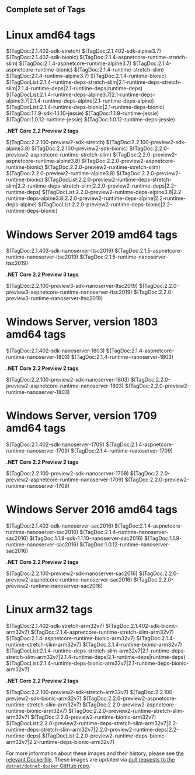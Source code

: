 ## Complete set of Tags

# Linux amd64 tags

$(TagDoc:2.1.402-sdk-stretch)
$(TagDoc:2.1.402-sdk-alpine3.7)
$(TagDoc:2.1.402-sdk-bionic)
$(TagDoc:2.1.4-aspnetcore-runtime-stretch-slim)
$(TagDoc:2.1.4-aspnetcore-runtime-alpine3.7)
$(TagDoc:2.1.4-aspnetcore-runtime-bionic)
$(TagDoc:2.1.4-runtime-stretch-slim)
$(TagDoc:2.1.4-runtime-alpine3.7)
$(TagDoc:2.1.4-runtime-bionic)
$(TagDocList:2.1.4-runtime-deps-stretch-slim|2.1-runtime-deps-stretch-slim|2.1.4-runtime-deps|2.1-runtime-deps|runtime-deps)
$(TagDocList:2.1.4-runtime-deps-alpine3.7|2.1-runtime-deps-alpine3.7|2.1.4-runtime-deps-alpine|2.1-runtime-deps-alpine)
$(TagDocList:2.1.4-runtime-deps-bionic|2.1-runtime-deps-bionic)
$(TagDoc:1.1.9-sdk-1.1.10-jessie)
$(TagDoc:1.1.9-runtime-jessie)
$(TagDoc:1.0.12-runtime-jessie)
$(TagDoc:1.0.12-runtime-deps-jessie)

**.NET Core 2.2 Preview 2 tags**

$(TagDoc:2.2.100-preview2-sdk-stretch)
$(TagDoc:2.2.100-preview2-sdk-alpine3.8)
$(TagDoc:2.2.100-preview2-sdk-bionic)
$(TagDoc:2.2.0-preview2-aspnetcore-runtime-stretch-slim)
$(TagDoc:2.2.0-preview2-aspnetcore-runtime-alpine3.8)
$(TagDoc:2.2.0-preview2-aspnetcore-runtime-bionic)
$(TagDoc:2.2.0-preview2-runtime-stretch-slim)
$(TagDoc:2.2.0-preview2-runtime-alpine3.8)
$(TagDoc:2.2.0-preview2-runtime-bionic)
$(TagDocList:2.2.0-preview2-runtime-deps-stretch-slim|2.2-runtime-deps-stretch-slim|2.2.0-preview2-runtime-deps|2.2-runtime-deps)
$(TagDocList:2.2.0-preview2-runtime-deps-alpine3.8|2.2-runtime-deps-alpine3.8|2.2.0-preview2-runtime-deps-alpine|2.2-runtime-deps-alpine)
$(TagDocList:2.2.0-preview2-runtime-deps-bionic|2.2-runtime-deps-bionic)

# Windows Server 2019 amd64 tags

$(TagDoc:2.1.403-sdk-nanoserver-ltsc2019)
$(TagDoc:2.1.5-aspnetcore-runtime-nanoserver-ltsc2019)
$(TagDoc:2.1.5-runtime-nanoserver-ltsc2019)

**.NET Core 2.2 Preview 3 tags**

$(TagDoc:2.2.100-preview3-sdk-nanoserver-ltsc2019)
$(TagDoc:2.2.0-preview3-aspnetcore-runtime-nanoserver-ltsc2019)
$(TagDoc:2.2.0-preview3-runtime-nanoserver-ltsc2019)

# Windows Server, version 1803 amd64 tags

$(TagDoc:2.1.402-sdk-nanoserver-1803)
$(TagDoc:2.1.4-aspnetcore-runtime-nanoserver-1803)
$(TagDoc:2.1.4-runtime-nanoserver-1803)

**.NET Core 2.2 Preview 2 tags**

$(TagDoc:2.2.100-preview2-sdk-nanoserver-1803)
$(TagDoc:2.2.0-preview2-aspnetcore-runtime-nanoserver-1803)
$(TagDoc:2.2.0-preview2-runtime-nanoserver-1803)

# Windows Server, version 1709 amd64 tags

$(TagDoc:2.1.402-sdk-nanoserver-1709)
$(TagDoc:2.1.4-aspnetcore-runtime-nanoserver-1709)
$(TagDoc:2.1.4-runtime-nanoserver-1709)

**.NET Core 2.2 Preview 2 tags**

$(TagDoc:2.2.100-preview2-sdk-nanoserver-1709)
$(TagDoc:2.2.0-preview2-aspnetcore-runtime-nanoserver-1709)
$(TagDoc:2.2.0-preview2-runtime-nanoserver-1709)

# Windows Server 2016 amd64 tags

$(TagDoc:2.1.402-sdk-nanoserver-sac2016)
$(TagDoc:2.1.4-aspnetcore-runtime-nanoserver-sac2016)
$(TagDoc:2.1.4-runtime-nanoserver-sac2016)
$(TagDoc:1.1.9-sdk-1.1.10-nanoserver-sac2016)
$(TagDoc:1.1.9-runtime-nanoserver-sac2016)
$(TagDoc:1.0.12-runtime-nanoserver-sac2016)

**.NET Core 2.2 Preview 2 tags**

$(TagDoc:2.2.100-preview2-sdk-nanoserver-sac2016)
$(TagDoc:2.2.0-preview2-aspnetcore-runtime-nanoserver-sac2016)
$(TagDoc:2.2.0-preview2-runtime-nanoserver-sac2016)

# Linux arm32 tags

$(TagDoc:2.1.402-sdk-stretch-arm32v7)
$(TagDoc:2.1.402-sdk-bionic-arm32v7)
$(TagDoc:2.1.4-aspnetcore-runtime-stretch-slim-arm32v7)
$(TagDoc:2.1.4-aspnetcore-runtime-bionic-arm32v7)
$(TagDoc:2.1.4-runtime-stretch-slim-arm32v7)
$(TagDoc:2.1.4-runtime-bionic-arm32v7)
$(TagDocList:2.1.4-runtime-deps-stretch-slim-arm32v7|2.1-runtime-deps-stretch-slim-arm32v7|2.1.4-runtime-deps|2.1-runtime-deps|runtime-deps)
$(TagDocList:2.1.4-runtime-deps-bionic-arm32v7|2.1-runtime-deps-bionic-arm32v7)

**.NET Core 2.2 Preview 2 tags**

$(TagDoc:2.2.100-preview2-sdk-stretch-arm32v7)
$(TagDoc:2.2.100-preview2-sdk-bionic-arm32v7)
$(TagDoc:2.2.0-preview2-aspnetcore-runtime-stretch-slim-arm32v7)
$(TagDoc:2.2.0-preview2-aspnetcore-runtime-bionic-arm32v7)
$(TagDoc:2.2.0-preview2-runtime-stretch-slim-arm32v7)
$(TagDoc:2.2.0-preview2-runtime-bionic-arm32v7)
$(TagDocList:2.2.0-preview2-runtime-deps-stretch-slim-arm32v7|2.2-runtime-deps-stretch-slim-arm32v7|2.2.0-preview2-runtime-deps|2.2-runtime-deps)
$(TagDocList:2.2.0-preview2-runtime-deps-bionic-arm32v7|2.2-runtime-deps-bionic-arm32v7)

For more information about these images and their history, please see [the relevant Dockerfile](https://github.com/dotnet/dotnet-docker/search?utf8=%E2%9C%93&q=FROM&type=Code). These images are updated via [pull requests to the `dotnet/dotnet-docker` GitHub repo](https://github.com/dotnet/dotnet-docker/pulls).
